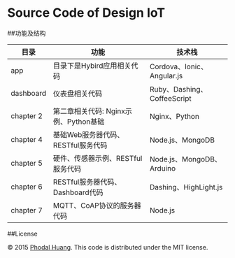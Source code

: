 # Source Code of Design IoT


##功能及结构

目录       | 功能                              | 技术栈
----------|----------------------------------|------
app       | 目录下是Hybird应用相关代码           | Cordova、Ionic、Angular.js
dashboard | 仪表盘相关代码                      | Ruby、Dashing、CoffeeScript
chapter 2 | 第二章相关代码: Nginx示例、Python基础 | Nginx、Python
chapter 4 | 基础Web服务器代码、RESTful服务代码    | Node.js、MongoDB
chapter 5 | 硬件、传感器示例、RESTful服务代码      | Node.js、MongoDB、Arduino
chapter 6 | RESTful服务器代码、Dashboard代码     | Dashing、HighLight.js
chapter 7 | MQTT、CoAP协议的服务器代码           | Node.js

##License

© 2015 [Phodal Huang][phodal]. This code is distributed under the MIT license.

[phodal]:http://www.phodal.com/